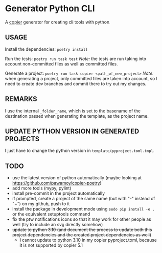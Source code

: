 # Generator Python CLI

A [copier](https://github.com/copier-org/copier) generator for creating cli tools with python.

## USAGE

Install the dependencies: `poetry install`

Run the tests: `poetry run task test`
*Note:* the tests are run taking into account non-committed files as well as committed files.

Generate a project: `poetry run task copier <path_of_new_project>`
*Note:* when generating a project, only committed files are taken into account, so I need to create dev branches and commit there to try out my changes.

## REMARKS

I use the internal `_folder_name`, which is set to the basename of the destination passed when generating the template, as the project name.

## UPDATE PYTHON VERSION IN GENERATED PROJECTS

I just have to change the python version in `template/pyproject.toml.tmpl`.

## TODO

- use the latest version of python automatically (maybe looking at https://github.com/pawamoy/copier-poetry)
- add more tools (mypy, pylint)
- install pre-commit in the project automatically
- if prompted, create a project of the same name (but with "-" instead of "−") on my github, push to it
- install the package in development mode using `sudo pip install -e .` or the equivalent setuptools command
- fix the ptw notifications icons so that it may work for other people as well (try to include an svg directly somehow)
- ~~update to python 3.10 (and document the process to update both this project dependencies and the created project dependencies as well)~~
    - I cannot update to python 3.10 in my copier pyproject.toml, because it is not supported by copier 5.1

